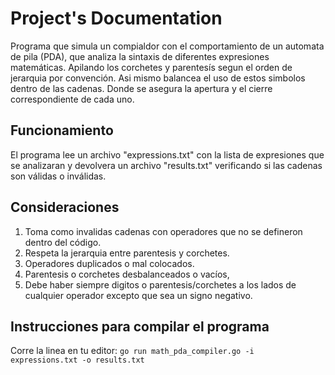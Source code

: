 # Project's Documentation

Programa que simula un compialdor con el comportamiento de un automata de pila (PDA), que analiza la sintaxis de diferentes expresiones matemáticas. Apilando los corchetes y parentesís segun el orden de jerarquia por convención. Asi mismo balancea el uso de estos simbolos dentro de las cadenas. Donde se asegura la apertura y el cierre correspondiente de cada uno.

## Funcionamiento

El programa lee un archivo "expressions.txt" con la lista de expresiones que se analizaran y devolvera un archivo "results.txt" verificando si las cadenas son válidas o inválidas.

## Consideraciones
1. Toma como invalidas cadenas con operadores que no se defineron dentro del código.
2. Respeta la jerarquia entre parentesis y corchetes.
3. Operadores duplicados o mal colocados.
4. Parentesis o corchetes desbalanceados o vacíos,
5. Debe haber siempre digitos o parentesis/corchetes a los lados de cualquier operador excepto que sea un signo negativo.

## Instrucciones para compilar el programa

Corre la linea en tu editor: `go run math_pda_compiler.go -i expressions.txt -o results.txt`


